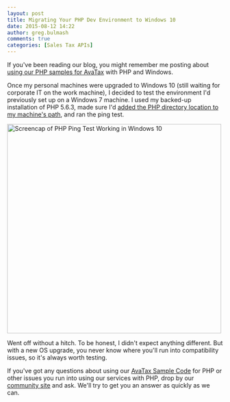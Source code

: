 ```yaml
---
layout: post
title: Migrating Your PHP Dev Environment to Windows 10
date: 2015-08-12 14:22
author: greg.bulmash
comments: true
categories: [Sales Tax APIs]
---
```

If you've been reading our blog, you might remember me posting about <a href="http://developer.avalara.com/blog/2015/06/02/avalara-php-windows">using our PHP samples for AvaTax</a> with PHP and Windows.

Once my personal machines were upgraded to Windows 10 (still waiting for corporate IT on the work machine), I decided to test the environment I'd previously set up on a Windows 7 machine. I used my backed-up installation of PHP 5.6.3, made sure I'd <a href="http://www.howtogeek.com/118594/how-to-edit-your-system-path-for-easy-command-line-access/">added the PHP directory location to my machine's path</a>, and ran the ping test.

<a href="https://developer.avalara.com/wp-content/uploads/2015/08/pingtest.jpg"><img class="alignnone size-full wp-image-9298" src="http://developer.avalara.com/wp-content/uploads/2015/08/pingtest.jpg" alt="Screencap of PHP Ping Test Working in Windows 10" width="500" height="489" /></a>

Went off without a hitch. To be honest, I didn't expect anything different. But with a new OS upgrade, you never know where you'll run into compatibility issues, so it's always worth testing.

If you've got any questions about using our <a href="http://developer.avalara.com/api-docs/api-sample-code">AvaTax Sample Code</a> for PHP or other issues you run into using our services with PHP, drop by our <a href="https://community.avalara.com/avalara/category_sets/developers">community site</a> and ask. We'll try to get you an answer as quickly as we can.
